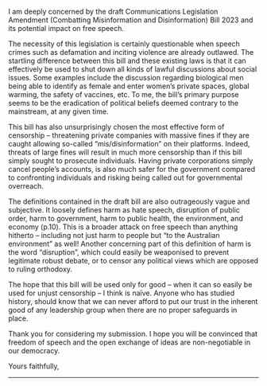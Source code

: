 I am deeply concerned by the draft Communications Legislation Amendment (Combatting Misinformation and Disinformation)
Bill 2023 and its potential impact on free speech.

The necessity of this legislation is certainly questionable when speech crimes such as defamation and inciting violence are already
outlawed. The startling difference between this bill and these existing laws is that it can effectively be used to shut down all kinds
of lawful discussions about social issues. Some examples include the discussion regarding biological men being able to identify as
female and enter women’s private spaces, global warming, the safety of vaccines, etc. To me, the bill’s primary purpose seems to
be the eradication of political beliefs deemed contrary to the mainstream, at any given time.

This bill has also unsurprisingly chosen the most effective form of censorship – threatening private companies with massive fines if
they are caught allowing so-called “mis/disinformation” on their platforms. Indeed, threats of large fines will result in much more
censorship than if this bill simply sought to prosecute individuals. Having private corporations simply cancel people’s accounts, is
also much safer for the government compared to confronting individuals and risking being called out for governmental overreach.

The definitions contained in the draft bill are also outrageously vague and subjective. It loosely defines harm as hate speech,
disruption of public order, harm to government, harm to public health, the environment, and economy (p.10). This is a broader
attack on free speech than anything hitherto – including not just harm to people but “to the Australian environment” as well!
Another concerning part of this definition of harm is the word “disruption”, which could easily be weaponised to prevent
legitimate robust debate, or to censor any political views which are opposed to ruling orthodoxy.

The hope that this bill will be used only for good – when it can so easily be used for unjust censorship – I think is naïve. Anyone
who has studied history, should know that we can never afford to put our trust in the inherent good of any leadership group when
there are no proper safeguards in place.

Thank you for considering my submission. I hope you will be convinced that freedom of speech and the open exchange of ideas
are non-negotiable in our democracy.

Yours faithfully,


-----

